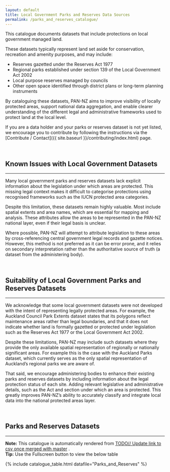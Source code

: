 ```yaml
---
layout: default
title: Local Government Parks and Reserves Data Sources
permalink: /parks_and_reserves_catalogue/
---
```



This catalogue documents datasets that include protections on local government 
managed land. 

These datasets typically represent land set aside for conservation, 
recreation and amenity purposes, and may include:
* Reserves gazetted under the Reserves Act 1977
* Regional parks established under section 139 of the Local Government Act 2002
* Local purpose reserves managed by councils
* Other open space identified through district plans or long-term planning instruments

By cataloguing these datasets, PAN-NZ aims to improve visibility of locally protected areas, 
support national data aggregation, and enable clearer understanding of the different legal and 
administrative frameworks used to protect land at the local level.

If you are a data holder and your parks or reserves dataset is not yet listed, we encourage
you to contribute by following the instructions via 
the [Contribute / Contact]({{ site.baseurl }}/contributing/index.html) page. 

<br>

## Known Issues with Local Government Datasets
---
Many local government parks and reserves datasets lack explicit information about the legislation under 
which areas are protected. This missing legal context makes it difficult to categorise 
protections using recognised frameworks such as the IUCN protected area categories.

Despite this limitation, these datasets remain highly valuable. Most include spatial extents 
and area names, which are essential for mapping and analysis. These attributes allow the 
areas to be represented in the PAN-NZ national layer, even if their legal basis is unclear.

Where possible, PAN-NZ will attempt to attribute legislation to these areas by cross-referencing 
central government legal records and gazette notices. However, this method is not preferred as it can be error prone, 
and it relies on secondary interpretation rather than the authoritative source of truth (a dataset from the administering body).


<br>

## Suitability of Local Government Parks and Reserves Datasets
--- 
We acknowledge that some local government datasets were not developed with the intent of 
representing legally protected areas. For example, the Auckland Council Park Extents 
dataset states that its polygons reflect maintenance areas rather than legal boundaries,
 and that it does not indicate whether land is formally gazetted or protected under 
 legislation such as the Reserves Act 1977 or the Local Government Act 2002.

Despite these limitations, PAN-NZ may include such datasets where they provide the only 
available spatial representation of regionally or nationally significant areas. For example this is 
the case with the Auckland Parks dataset, which currently serves as the only spatial 
representation of Auckland’s regional parks we are aware of.

That said, we encourage administering bodies to enhance their existing parks and reserves 
datasets by including information about the legal protection status of each site. Adding 
relevant legislative and administrative details, such as the Act and section under which 
an area is protected. This greatly improves PAN-NZ’s ability to accurately classify and 
integrate local data into the national protected areas layer.


<br>

## Parks and Reserves Datasets
---

<div class="tip-box">
  <strong>Note:</strong> This catalogue is automatically rendered from 
  <a href="_data/Parks_and_Reserves.csv">TODO// Update link to csv once merged with master</a> .
</div>


<!-- <div class="tip-box">
  <strong>Contributing:</strong> Please see 
  <a href="{{ site.baseurl }}/contributing/index.html">Contribute / Contact</a> 
  for information on contributing and how you can update this table.
</div> -->


<div class="tip-box">
  <strong>Tip:</strong> Use the Fullscreen button to view the below table
</div>


{% include catalogue_table.html datafile="Parks_and_Reserves" %}


